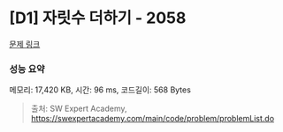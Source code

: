 # [D1] 자릿수 더하기 - 2058 

[문제 링크](https://swexpertacademy.com/main/code/problem/problemDetail.do?contestProbId=AV5QPRjqA10DFAUq) 

### 성능 요약

메모리: 17,420 KB, 시간: 96 ms, 코드길이: 568 Bytes



> 출처: SW Expert Academy, https://swexpertacademy.com/main/code/problem/problemList.do